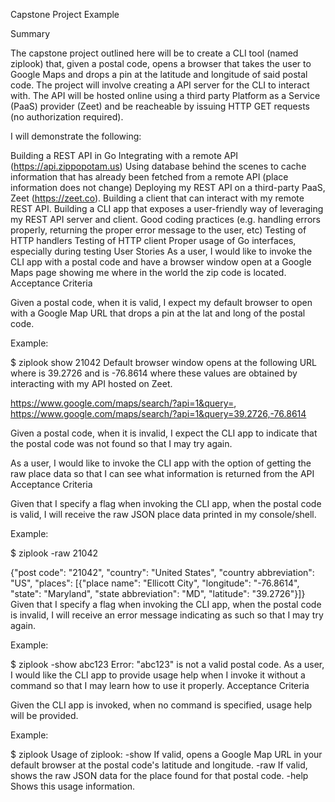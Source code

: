 Capstone Project Example

Summary

The capstone project outlined here will be to create a CLI tool (named ziplook) that, given a postal code, opens a browser that takes the user to Google Maps and drops a pin at the latitude and longitude of said postal code. The project will involve creating a API server for the CLI to interact with. The API will be hosted online using a third party Platform as a Service (PaaS) provider (Zeet) and be reacheable by issuing HTTP GET requests (no authorization required).

I will demonstrate the following:

Building a REST API in Go
Integrating with a remote API (https://api.zippopotam.us)
Using database behind the scenes to cache information that has already been fetched from a remote API (place information does not change)
Deploying my REST API on a third-party PaaS, Zeet (https://zeet.co).
Building a client that can interact with my remote REST API.
Building a CLI app that exposes a user-friendly way of leveraging my REST API server and client.
Good coding practices (e.g. handling errors properly, returning the proper error message to the user, etc)
Testing of HTTP handlers
Testing of HTTP client
Proper usage of Go interfaces, especially during testing
User Stories
As a user, I would like to invoke the CLI app with a postal code and have a browser window open at a Google Maps page showing me where in the world the zip code is located.
Acceptance Criteria

Given a postal code, when it is valid, I expect my default browser to open with a Google Map URL that drops a pin at the lat and long of the postal code.

Example:

$ ziplook show 21042
Default browser window opens at the following URL where <lat> is 39.2726 and <long> is -76.8614 where these values are obtained by interacting with my API hosted on Zeet.

https://www.google.com/maps/search/?api=1&query=<lat>,<lng>
https://www.google.com/maps/search/?api=1&query=39.2726,-76.8614

Given a postal code, when it is invalid, I expect the CLI app to indicate that the postal code was not found so that I may try again.

As a user, I would like to invoke the CLI app with the option of getting the raw place data so that I can see what information is returned from the API
Acceptance Criteria

Given that I specify a flag when invoking the CLI app, when the postal code is valid, I will receive the raw JSON place data printed in my console/shell.

Example:

$ ziplook -raw 21042

{"post code": "21042", "country": "United States", "country abbreviation": "US", "places": [{"place name": "Ellicott City", "longitude": "-76.8614", "state": "Maryland", "state abbreviation": "MD", "latitude": "39.2726"}]}
Given that I specify a flag when invoking the CLI app, when the postal code is invalid, I will receive an error message indicating as such so that I may try again.

Example:

$ ziplook -show abc123
Error: "abc123" is not a valid postal code.
As a user, I would like the CLI app to provide usage help when I invoke it without a command so that I may learn how to use it properly.
Acceptance Criteria

Given the CLI app is invoked, when no command is specified, usage help will be provided.

Example:

$ ziplook
Usage of ziplook:
  -show
      If valid, opens a Google Map URL in your default browser at the postal code's latitude and longitude.
  -raw
      If valid, shows the raw JSON data for the place found for that postal code.
  -help
      Shows this usage information.
